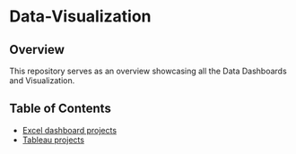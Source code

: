 # Data-Visualization

## Overview

This repository serves as an overview showcasing all the Data Dashboards and Visualization.


## Table of Contents

- [Excel dashboard projects](https://github.com/Atharvak29/Data-Visualization/tree/main/Excel)
- [Tableau projects](https://github.com/Atharvak29/Data-Visualization/tree/main/Tableau)
